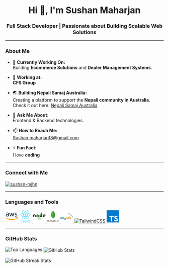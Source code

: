 <h1 align="center">Hi 👋, I'm Sushan Maharjan</h1>
<h3 align="center">Full Stack Developer | Passionate about Building Scalable Web Solutions</h3>

---

### About Me
- 🔭 **Currently Working On:**  
  Building **Ecommerce Solutions** and **Dealer Management Systems**.

- 💼 **Working at:**  
  **CFS Group**

- 🌏 **Building Nepali Samaj Australia:**  
  Creating a platform to support the **Nepali community in Australia**.  
  Check it out here: [Nepali Samaj Australia](https://www.nepalisamaj.com.au/)


- 💬 **Ask Me About:**  
  Frontend & Backend technologies.

- 📫 **How to Reach Me:**  
  [Sushan.maharjan18@gmail.com](mailto:Sushan.maharjan18@gmail.com)

- ⚡ **Fun Fact:**  
  I love **coding**

---

### Connect with Me
<p align="left">
  <a href="https://linkedin.com/in/sushan-mjhn/" target="_blank">
    <img align="center" src="https://raw.githubusercontent.com/rahuldkjain/github-profile-readme-generator/master/src/images/icons/Social/linked-in-alt.svg" alt="sushan-mjhn" height="30" width="40" />
  </a>
</p>

---

### Languages and Tools
<p align="left">
  <a href="https://aws.amazon.com" target="_blank" rel="noreferrer">
    <img src="https://raw.githubusercontent.com/devicons/devicon/master/icons/amazonwebservices/amazonwebservices-original-wordmark.svg" alt="AWS" width="40" height="40"/>
  </a> 
  <a href="https://reactjs.org/" target="_blank" rel="noreferrer">
    <img src="https://raw.githubusercontent.com/devicons/devicon/master/icons/react/react-original-wordmark.svg" alt="React" width="40" height="40"/>
  </a>
  <a href="https://nodejs.org" target="_blank" rel="noreferrer">
    <img src="https://raw.githubusercontent.com/devicons/devicon/master/icons/nodejs/nodejs-original-wordmark.svg" alt="Node.js" width="40" height="40"/>
  </a> 
  <a href="https://www.mongodb.com/" target="_blank" rel="noreferrer">
    <img src="https://raw.githubusercontent.com/devicons/devicon/master/icons/mongodb/mongodb-original-wordmark.svg" alt="MongoDB" width="40" height="40"/>
  </a>
  <a href="https://www.mysql.com/" target="_blank" rel="noreferrer">
    <img src="https://raw.githubusercontent.com/devicons/devicon/master/icons/mysql/mysql-original-wordmark.svg" alt="MySQL" width="40" height="40"/>
  </a>
  <a href="https://tailwindcss.com/" target="_blank" rel="noreferrer">
    <img src="https://www.vectorlogo.zone/logos/tailwindcss/tailwindcss-icon.svg" alt="TailwindCSS" width="40" height="40"/>
  </a>
  <a href="https://www.typescriptlang.org/" target="_blank" rel="noreferrer">
    <img src="https://raw.githubusercontent.com/devicons/devicon/master/icons/typescript/typescript-original.svg" alt="TypeScript" width="40" height="40"/>
  </a>
</p>

---

### GitHub Stats
<p><img align="left" src="https://github-readme-stats.vercel.app/api/top-langs?username=sushmzn9&show_icons=true&locale=en&layout=compact" alt="Top Languages" /></p>

<p>&nbsp;<img align="center" src="https://github-readme-stats.vercel.app/api?username=sushmzn9&show_icons=true&locale=en" alt="GitHub Stats" /></p>

<p><img align="center" src="https://github-readme-streak-stats.herokuapp.com/?user=sushmzn9" alt="GitHub Streak Stats" /></p>
